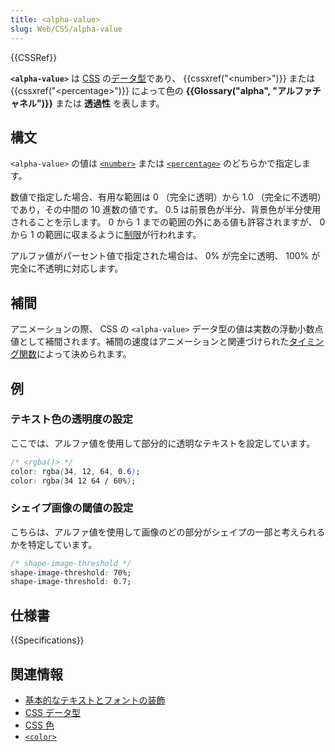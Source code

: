 ```yaml
---
title: <alpha-value>
slug: Web/CSS/alpha-value
---
```


{{CSSRef}}

**`<alpha-value>`** は [CSS](/ja/docs/Web/CSS) の[データ型](/ja/docs/Web/CSS/CSS_Types)であり、 {{cssxref("&lt;number&gt;")}} または {{cssxref("&lt;percentage&gt;")}} によって色の **{{Glossary("alpha", "アルファチャネル")}}** または **透過性** を表します。

## 構文

`<alpha-value>` の値は [`<number>`](/ja/docs/Web/CSS/number) または [`<percentage>`](/ja/docs/Web/CSS/percentage) のどちらかで指定します。

数値で指定した場合、有用な範囲は 0 （完全に透明）から 1.0 （完全に不透明）であり，その中間の 10 進数の値です。 0.5 は前景色が半分、背景色が半分使用されることを示します。 0 から 1 までの範囲の外にある値も許容されますが、 0 から 1 の範囲に収まるように[制限](<https://en.wikipedia.org/wiki/Clamping_(graphics)>)が行われます。

アルファ値がパーセント値で指定された場合は、 0% が完全に透明、 100% が完全に不透明に対応します。

## 補間

アニメーションの際、 CSS の `<alpha-value>` データ型の値は実数の浮動小数点値として補間されます。補間の速度はアニメーションと関連づけられた[タイミング関数](/ja/docs/Web/CSS/easing-function)によって決められます。

## 例

### テキスト色の透明度の設定

ここでは、アルファ値を使用して部分的に透明なテキストを設定しています。

```css
/* <rgba()> */
color: rgba(34, 12, 64, 0.6);
color: rgba(34 12 64 / 60%);
```

### シェイプ画像の閾値の設定

こちらは、アルファ値を使用して画像のどの部分がシェイプの一部と考えられるかを特定しています。

```css
/* shape-image-threshold */
shape-image-threshold: 70%;
shape-image-threshold: 0.7;
```

## 仕様書

{{Specifications}}

## 関連情報

- [基本的なテキストとフォントの装飾](/ja/docs/Learn/CSS/Styling_text/Fundamentals)
- [CSS データ型](/ja/docs/Web/CSS/CSS_Types)
- [CSS 色](/ja/docs/Web/CSS/CSS_Color)
- [`<color>`](/ja/docs/Web/CSS/color_value)
